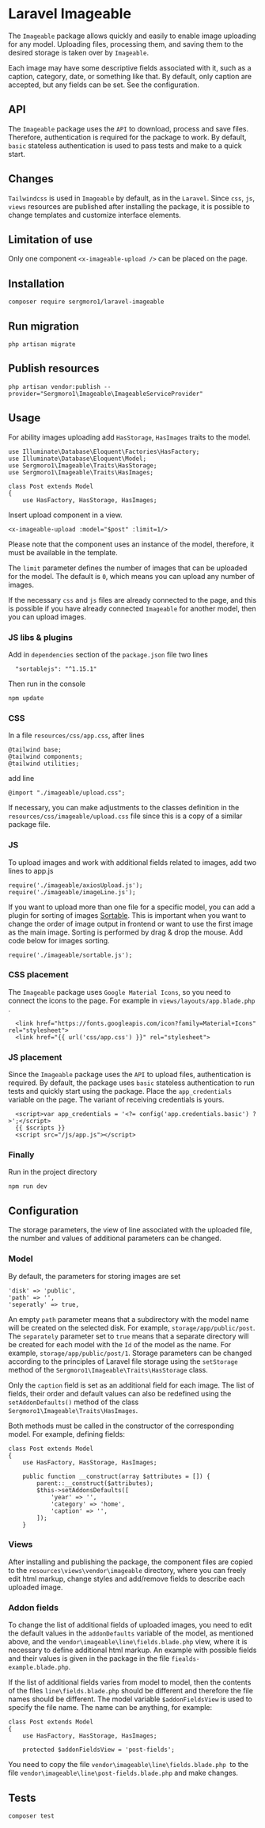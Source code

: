 # Laravel Imageable
The `Imageable` package allows quickly and easily to enable image uploading for any model.
Uploading files, processing them, and saving them to the desired storage is taken over by `Imageable`.

Each image may have some descriptive fields associated with it, such as a caption, category, date, or something like that. By default, only caption are accepted, but any fields can be set. See the configuration.

## API
The `Imageable` package uses the `API` to download, process and save files. Therefore,
authentication is required for the package to work. By default, `basic` stateless authentication is used to pass tests and make to a quick start.

## Changes
`Tailwindcss` is used in `Imageable` by default, as in the `Laravel`.
Since `css`, `js`, `views` resources are published after installing the package, it is possible to change templates and
customize interface elements.

## Limitation of use
Only one component `<x-imageable-upload />` can be placed on the page.

## Installation
```
composer require sergmoro1/laravel-imageable
```

## Run migration
```
php artisan migrate
```

## Publish resources
```
php artisan vendor:publish --provider="Sergmoro1\Imageable\ImageableServiceProvider"
```

## Usage
For ability images uploading add `HasStorage`, `HasImages` traits to the model.
```
use Illuminate\Database\Eloquent\Factories\HasFactory;
use Illuminate\Database\Eloquent\Model;
use Sergmoro1\Imageable\Traits\HasStorage;
use Sergmoro1\Imageable\Traits\HasImages;

class Post extends Model
{
    use HasFactory, HasStorage, HasImages;
```
Insert upload component in a view.
```
<x-imageable-upload :model="$post" :limit=1/>
```
Please note that the component uses an instance of the model, therefore, it must be available in the template.

The `limit` parameter defines the number of images that can be uploaded for the model. The default is `0`, which means you can upload any number of images.

If the necessary `css` and `js` files are already connected to the page, and this is possible if you have already connected `Imageable` for another model, then you can upload images.

### JS libs & plugins
Add in `dependencies` section of the `package.json` file two lines
```
  "sortablejs": "^1.15.1"
```
Then run in the console
```
npm update
```

### CSS
In a file `resources/css/app.css`, after lines
```
@tailwind base;
@tailwind components;
@tailwind utilities;
```
add line
```
@import "./imageable/upload.css";
```
If necessary, you can make adjustments to the classes definition in the `resources/css/imageable/upload.css` file 
since this is a copy of a similar package file.

### JS
To upload images and work with additional fields related to images, add two lines to app.js
```
require('./imageable/axiosUpload.js');
require('./imageable/imageLine.js');
```

If you want to upload more than one file for a specific model, you can add a plugin for sorting of images [Sortable](https://github.com/SortableJS/Sortable). This is important when you want to change the order of image output in frontend or want to use the first image as the main image. Sorting is performed by drag & drop the mouse. Add code below for images sorting.
```
require('./imageable/sortable.js');
```

### CSS placement
The `Imageable` package uses `Google Material Icons`, so you need to connect the icons to the page.
For example in `views/layouts/app.blade.php `.

```
  <link href="https://fonts.googleapis.com/icon?family=Material+Icons" rel="stylesheet">
  <link href="{{ url('css/app.css') }}" rel="stylesheet">
```

### JS placement
Since the `Imageable` package uses the `API` to upload files, authentication is required.
By default, the package uses `basic` stateless authentication to run tests and quickly start using the package.
Place the `app_credentials` variable on the page. The variant of receiving credentials is yours.

```
  <script>var app_credentials = '<?= config('app.credentials.basic') ?>';</script>
  {{ $scripts }}
  <script src="/js/app.js"></script>
```

### Finally
Run in the project directory
```
npm run dev
```

## Configuration
The storage parameters, the view of line associated with the uploaded file, the number and values of additional parameters can be changed.

### Model
By default, the parameters for storing images are set
```
'disk' => 'public',
'path' => '',
'seperatly' => true,
```
An empty `path` parameter means that a subdirectory with the model name will be created on the selected disk. For example, `storage/app/public/post`. The `separately` parameter set to `true` means that a separate directory will be created for each model with the `Id` of the model as the name. For example, `storage/app/public/post/1`.
Storage parameters can be changed according to the principles of Laravel file storage using the `setStorage` method of the `Sergmoro1\Imageable\Traits\HasStorage` class.

Only the `caption` field is set as an additional field for each image. The list of fields, their order and default values can also be redefined using the `setAddonDefaults()` method of the class `Sergmoro1\Imageable\Traits\HasImages`.

Both methods must be called in the constructor of the corresponding model. For example, defining fields:
```
class Post extends Model
{
    use HasFactory, HasStorage, HasImages;
    
    public function __construct(array $attributes = []) {
        parent::__construct($attributes);
        $this->setAddonsDefaults([
            'year' => '',
            'category' => 'home',
            'caption' => '',
        ]);
    }
```

### Views
After installing and publishing the package, the component files are copied to the `resources\views\vendor\imageable` directory, where you can freely edit html markup, change styles and add/remove fields to describe each uploaded image.

### Addon fields
To change the list of additional fields of uploaded images, you need to edit the default values in the `addonDefaults` variable of the model, as mentioned above, and the `vendor\imageable\line\fields.blade.php` view, where it is necessary to define additional html markup. An example with possible fields and their values is given in the package in the file `fiealds-example.blade.php`.

If the list of additional fields varies from model to model, then the contents of the files `line\fields.blade.php` should be different and therefore the file names should be different. The model variable `$addonFieldsView` is used to specify the file name. The name can be anything, for example:
```
class Post extends Model
{
    use HasFactory, HasStorage, HasImages;

    protected $addonFieldsView = 'post-fields';
``` 

You need to copy the file `vendor\imageable\line\fields.blade.php `to the file `vendor\imageable\line\post-fields.blade.php` and make changes.

## Tests
```
composer test
```
